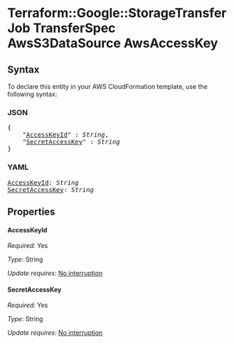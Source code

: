 # Terraform::Google::StorageTransferJob TransferSpec AwsS3DataSource AwsAccessKey

## Syntax

To declare this entity in your AWS CloudFormation template, use the following syntax:

### JSON

<pre>
{
    "<a href="#accesskeyid" title="AccessKeyId">AccessKeyId</a>" : <i>String</i>,
    "<a href="#secretaccesskey" title="SecretAccessKey">SecretAccessKey</a>" : <i>String</i>
}
</pre>

### YAML

<pre>
<a href="#accesskeyid" title="AccessKeyId">AccessKeyId</a>: <i>String</i>
<a href="#secretaccesskey" title="SecretAccessKey">SecretAccessKey</a>: <i>String</i>
</pre>

## Properties

#### AccessKeyId

_Required_: Yes

_Type_: String

_Update requires_: [No interruption](https://docs.aws.amazon.com/AWSCloudFormation/latest/UserGuide/using-cfn-updating-stacks-update-behaviors.html#update-no-interrupt)

#### SecretAccessKey

_Required_: Yes

_Type_: String

_Update requires_: [No interruption](https://docs.aws.amazon.com/AWSCloudFormation/latest/UserGuide/using-cfn-updating-stacks-update-behaviors.html#update-no-interrupt)

